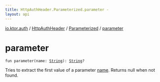 ```yaml
---
title: HttpAuthHeader.Parameterized.parameter - 
layout: api
---
```


<div class='api-docs-breadcrumbs'><a href="../../index.html">io.ktor.auth</a> / <a href="../index.html">HttpAuthHeader</a> / <a href="index.html">Parameterized</a> / <a href="./parameter.html">parameter</a></div>

# parameter

<div class="signature"><code><span class="keyword">fun </span><span class="identifier">parameter</span><span class="symbol">(</span><span class="parameterName" id="io.ktor.auth.HttpAuthHeader.Parameterized$parameter(kotlin.String)/name">name</span><span class="symbol">:</span>&nbsp;<a href="https://kotlinlang.org/api/latest/jvm/stdlib/kotlin/-string/index.html"><span class="identifier">String</span></a><span class="symbol">)</span><span class="symbol">: </span><a href="https://kotlinlang.org/api/latest/jvm/stdlib/kotlin/-string/index.html"><span class="identifier">String</span></a><span class="symbol">?</span></code></div>

Tries to extract the first value of a parameter <a href="parameter.html#io.ktor.auth.HttpAuthHeader.Parameterized$parameter(kotlin.String)/name">name</a>. Returns null when not found.

